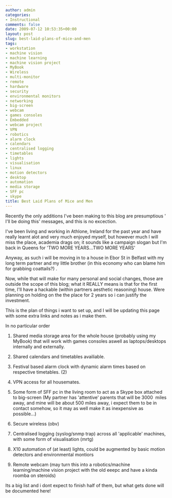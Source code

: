 ```yaml
---
author: admin
categories:
- Instructional
comments: false
date: 2009-07-12 10:53:35+00:00
layout: post
slug: best-laid-plans-of-mice-and-men
tags:
- workstation
- machine vision
- machine learning
- machine vision project
- MyBook
- Wireless
- multi-monitor
- remote
- hardware
- security
- environmental monitors
- networking
- big-screen
- webcam
- games consoles
- Embedded
- webcam project
- VPN
- robotics
- alarm clock
- calendars
- centralised logging
- timetables
- lights
- visualisation
- linux
- motion detectors
- desktop
- automation
- media storage
- SFF pc
- skype
title: Best Laid Plans of Mice and Men
---
```



Recently the only additions I've been making to this blog are presumptious '
I'll be doing this' messages, and this is no excection.

I've been living and working in Athlone, Ireland for the past year and have really learnt alot and very much enjoyed myself, but however much I will miss the place, academia drags on; it sounds like a campaign slogan but I'm back in Queens for 'TWO MORE YEARS...TWO MORE YEARS'

Anyway, as such i will be moving in to a house in Ebor St in Belfast with my long term partner and my little brother (in this economy who can blame him for grabbing coattails?) .

Now, while that will make for many personal and social changes, those are outside the scope of this blog; what it REALLY means is that for the first time, I'll have a hackable (within partners aesthetic reasoning) house. Were planning on holding on the the place for 2 years so i can justify the investment.

This is the plan of things i want to set up, and I will be updating this page with some extra links and notes as i make them.

In no particular order


  1. Shared media storage area for the whole house (probably using my MyBook) that will work with games consoles aswell as laptops/desktops internally and externally.


  2. Shared calendars and timetables availiable.


  3. Festival based alarm clock with dynamic alarm times based on respective timetables. (2)


  4. VPN access for all housemates.


  5. Some form of SFF pc in the living room to act as a Skype box attached to big-screen (My partner has 'attentive' parents that will be 3000  miles away, and mine will be about 500 miles away, i expect them to be in contact somehow, so it may as well make it as inexpensive as possible...)


  6. Secure wireless (obv)


  7. Centralised logging (syslog/snmp trap) across all 'applicable' machines, with some form of visualisation (mrtg)


  8. X10 automation of (at least) lights, could be augmented by basic motion detectors and environmental montiors


  9. Remote webcam (may turn this into a robotics/machine learning/machine vision project with the old eeepc and have a kinda roomba on steroids)

Its a big list and i dont expect to finish half of them, but what gets done will be documented here!
